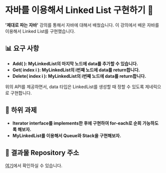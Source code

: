 # 자바를 이용해서 Linked List 구현하기 🔗

**'제대로 파는 자바'** 강의를 통해서 자바에 대해서 배웠습니다. 이 강의에서 배운 자바를 이용해서 Linked List를 구현했습니다.

## 📊 요구 사항

- **Add( ): MyLinkedList의 마지막 노드에 data를 추가할 수 있습니다.**
- **Get( index i ): MyLinkedList의 i번째 노드에 data를 return합니다.**
- **Delete( index i ): MyLinkedList의 i번째 노드에 data를 return합니다.**

위의 API를 제공하면서, data 타입은 LinkedList를 생성할 때 정할 수 있도록 제네릭으로 구현합니다.

## 📑 하위 과제

- **Iterator interface를 implements한 후에 구현하여 for-each로 순회 가능하도록 해보자.**
- **MyLinkedList를 이용해서 Queue와 Stack을 구현해보자.**

## 📂 결과물 Repository 주소
[여기]()에서 확인하실 수 있습니다.